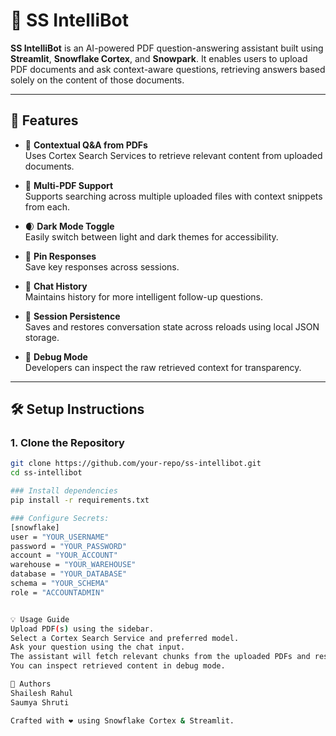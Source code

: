 # 🤖 SS IntelliBot

**SS IntelliBot** is an AI-powered PDF question-answering assistant built using **Streamlit**, **Snowflake Cortex**, and **Snowpark**. It enables users to upload PDF documents and ask context-aware questions, retrieving answers based solely on the content of those documents.

---

## 🚀 Features

- 🧠 **Contextual Q&A from PDFs**  
  Uses Cortex Search Services to retrieve relevant content from uploaded documents.
  
- 📁 **Multi-PDF Support**  
  Supports searching across multiple uploaded files with context snippets from each.

- 🌒 **Dark Mode Toggle**  
  Easily switch between light and dark themes for accessibility.

- 📌 **Pin Responses**  
  Save key responses across sessions.

- 💬 **Chat History**  
  Maintains history for more intelligent follow-up questions.

- 💾 **Session Persistence**  
  Saves and restores conversation state across reloads using local JSON storage.

- 📄 **Debug Mode**  
  Developers can inspect the raw retrieved context for transparency.

---

## 🛠️ Setup Instructions

### 1. Clone the Repository

```bash
git clone https://github.com/your-repo/ss-intellibot.git
cd ss-intellibot

### Install dependencies
pip install -r requirements.txt

### Configure Secrets:
[snowflake]
user = "YOUR_USERNAME"
password = "YOUR_PASSWORD"
account = "YOUR_ACCOUNT"
warehouse = "YOUR_WAREHOUSE"
database = "YOUR_DATABASE"
schema = "YOUR_SCHEMA"
role = "ACCOUNTADMIN"


💡 Usage Guide
Upload PDF(s) using the sidebar.
Select a Cortex Search Service and preferred model.
Ask your question using the chat input.
The assistant will fetch relevant chunks from the uploaded PDFs and respond accordingly.
You can inspect retrieved content in debug mode.

🙋 Authors
Shailesh Rahul
Saumya Shruti

Crafted with ❤️ using Snowflake Cortex & Streamlit.


